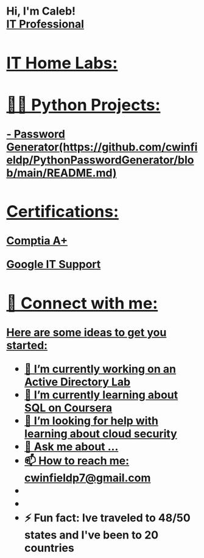 <h1>Hi, I'm Caleb! <br/><a href="[https://github.com/cwinfieldp]">IT Professional

<h2> IT Home Labs:</h2>

<h2>👨‍💻 Python Projects:</h2>
- Password Generator(https://github.com/cwinfieldp/PythonPasswordGenerator/blob/main/README.md)
<h2> Certifications:</h2>
<b> Comptia A+ </b>

<b> Google IT Support </b> 
<h2> 🤳 Connect with me:</h2>



Here are some ideas to get you started:

- 🔭 I’m currently working on an Active Directory Lab
- 🌱 I’m currently learning about SQL on Coursera
- 🤔 I’m looking for help with learning about cloud security
- 💬 Ask me about ...
- 📫 How to reach me: cwinfieldp7@gmail.com
- [instagram]: https://www.instagram.com/calebpeterson3/
- [linkedin]: https://www.linkedin.com/in/caleb-peterson-b3a5a393/
- ⚡ Fun fact: Ive traveled to 48/50 states and I've been to 20 countries
